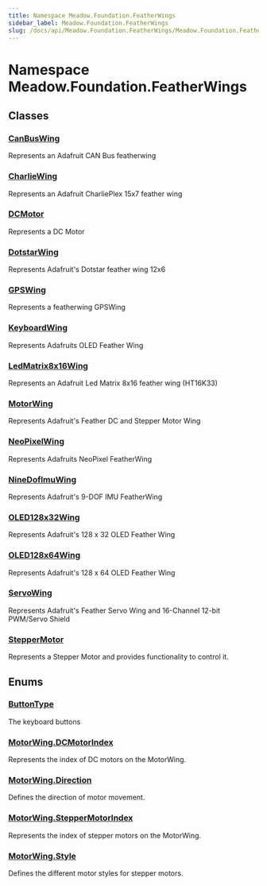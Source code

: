 ```yaml
---
title: Namespace Meadow.Foundation.FeatherWings
sidebar_label: Meadow.Foundation.FeatherWings
slug: /docs/api/Meadow.Foundation.FeatherWings/Meadow.Foundation.FeatherWings
---
```

# Namespace Meadow.Foundation.FeatherWings
## Classes
### [CanBusWing](../Meadow.Foundation.FeatherWings/CanBusWing)
Represents an Adafruit CAN Bus featherwing
### [CharlieWing](../Meadow.Foundation.FeatherWings/CharlieWing)
Represents an Adafruit CharliePlex 15x7 feather wing
### [DCMotor](../Meadow.Foundation.FeatherWings/DCMotor)
Represents a DC Motor
### [DotstarWing](../Meadow.Foundation.FeatherWings/DotstarWing)
Represents Adafruit's Dotstar feather wing 12x6
### [GPSWing](../Meadow.Foundation.FeatherWings/GPSWing)
Represents a featherwing GPSWing
### [KeyboardWing](../Meadow.Foundation.FeatherWings/KeyboardWing)
Represents Adafruits OLED Feather Wing
### [LedMatrix8x16Wing](../Meadow.Foundation.FeatherWings/LedMatrix8x16Wing)
Represents an Adafruit Led Matrix 8x16 feather wing (HT16K33)
### [MotorWing](../Meadow.Foundation.FeatherWings/MotorWing)
Represents Adafruit's Feather DC and Stepper Motor Wing
### [NeoPixelWing](../Meadow.Foundation.FeatherWings/NeoPixelWing)
Represents Adafruits NeoPixel FeatherWing
### [NineDofImuWing](../Meadow.Foundation.FeatherWings/NineDofImuWing)
Represents Adafruit's 9-DOF IMU FeatherWing
### [OLED128x32Wing](../Meadow.Foundation.FeatherWings/OLED128x32Wing)
Represents Adafruit's 128 x 32 OLED Feather Wing
### [OLED128x64Wing](../Meadow.Foundation.FeatherWings/OLED128x64Wing)
Represents Adafruit's 128 x 64 OLED Feather Wing
### [ServoWing](../Meadow.Foundation.FeatherWings/ServoWing)
Represents Adafruit's Feather Servo Wing and 16-Channel 12-bit PWM/Servo Shield
### [StepperMotor](../Meadow.Foundation.FeatherWings/StepperMotor)
Represents a Stepper Motor and provides functionality to control it.
## Enums
### [ButtonType](../Meadow.Foundation.FeatherWings/ButtonType)
The keyboard buttons
### [MotorWing.DCMotorIndex](../Meadow.Foundation.FeatherWings/MotorWing.DCMotorIndex)
Represents the index of DC motors on the MotorWing.
### [MotorWing.Direction](../Meadow.Foundation.FeatherWings/MotorWing.Direction)
Defines the direction of motor movement.
### [MotorWing.StepperMotorIndex](../Meadow.Foundation.FeatherWings/MotorWing.StepperMotorIndex)
Represents the index of stepper motors on the MotorWing.
### [MotorWing.Style](../Meadow.Foundation.FeatherWings/MotorWing.Style)
Defines the different motor styles for stepper motors.
